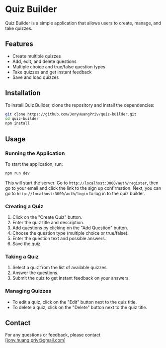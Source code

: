 # Quiz Builder

Quiz Builder is a simple application that allows users to create, manage, and take quizzes.

## Features

- Create multiple quizzes
- Add, edit, and delete questions
- Multiple choice and true/false question types
- Take quizzes and get instant feedback
- Save and load quizzes

## Installation

To install Quiz Builder, clone the repository and install the dependencies:

```bash
git clone https://github.com/JonyHuangPriv/quiz-builder.git
cd quiz-builder
npm install
```

## Usage

### Running the Application

To start the application, run:

```bash
npm run dev
```

This will start the server.
Go to `http://localhost:3000/auth/register`,
then go to your email and click the link to the sign up confirmation. 
Next, you can go to `http://localhost:3000/auth/login` to log in to the quiz builder.

### Creating a Quiz

1. Click on the "Create Quiz" button.
2. Enter the quiz title and description.
3. Add questions by clicking on the "Add Question" button.
4. Choose the question type (multiple choice or true/false).
5. Enter the question text and possible answers.
6. Save the quiz.

### Taking a Quiz

1. Select a quiz from the list of available quizzes.
2. Answer the questions.
3. Submit the quiz to get instant feedback on your answers.

### Managing Quizzes

- To edit a quiz, click on the "Edit" button next to the quiz title.
- To delete a quiz, click on the "Delete" button next to the quiz title.

## Contact

For any questions or feedback, please contact [jony.huang.priv@gmail.com]